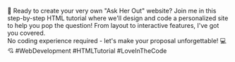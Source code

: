 🚀 Ready to create your very own "Ask Her Out" website? 
Join me in this step-by-step HTML tutorial where we'll design and code a personalized site to help you pop the question! 
From layout to interactive features, I've got you covered. \
No coding experience required - let's make your proposal unforgettable! 💻💘 #WebDevelopment #HTMLTutorial #LoveInTheCode
